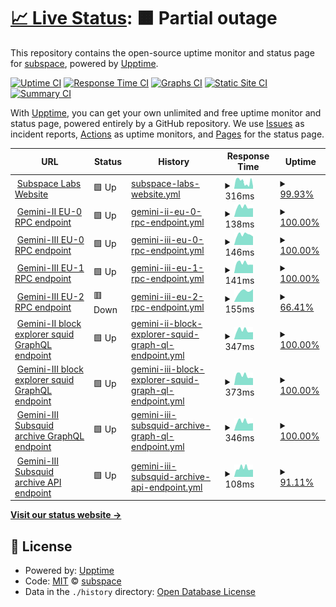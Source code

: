 # [📈 Live Status](https://status.subspace.network): <!--live status--> **🟧 Partial outage**

This repository contains the open-source uptime monitor and status page for [subspace](https://subspace.network), powered by [Upptime](https://github.com/upptime/upptime).

[![Uptime CI](https://github.com/subspace/status/workflows/Uptime%20CI/badge.svg)](https://github.com/subspace/status/actions?query=workflow%3A%22Uptime+CI%22)
[![Response Time CI](https://github.com/subspace/status/workflows/Response%20Time%20CI/badge.svg)](https://github.com/subspace/status/actions?query=workflow%3A%22Response+Time+CI%22)
[![Graphs CI](https://github.com/subspace/status/workflows/Graphs%20CI/badge.svg)](https://github.com/subspace/status/actions?query=workflow%3A%22Graphs+CI%22)
[![Static Site CI](https://github.com/subspace/status/workflows/Static%20Site%20CI/badge.svg)](https://github.com/subspace/status/actions?query=workflow%3A%22Static+Site+CI%22)
[![Summary CI](https://github.com/subspace/status/workflows/Summary%20CI/badge.svg)](https://github.com/subspace/status/actions?query=workflow%3A%22Summary+CI%22)

With [Upptime](https://upptime.js.org), you can get your own unlimited and free uptime monitor and status page, powered entirely by a GitHub repository. We use [Issues](https://github.com/subspace/status/issues) as incident reports, [Actions](https://github.com/subspace/status/actions) as uptime monitors, and [Pages](https://status.subspace.network) for the status page.

<!--start: status pages-->
<!-- This summary is generated by Upptime (https://github.com/upptime/upptime) -->
<!-- Do not edit this manually, your changes will be overwritten -->
<!-- prettier-ignore -->
| URL | Status | History | Response Time | Uptime |
| --- | ------ | ------- | ------------- | ------ |
| <img alt="" src="https://icons.duckduckgo.com/ip3/www.subspace.network.ico" height="13"> [Subspace Labs Website](https://www.subspace.network) | 🟩 Up | [subspace-labs-website.yml](https://github.com/subspace/status/commits/HEAD/history/subspace-labs-website.yml) | <details><summary><img alt="Response time graph" src="./graphs/subspace-labs-website/response-time-week.png" height="20"> 316ms</summary><br><a href="https://status.subspace.network/history/subspace-labs-website"><img alt="Response time 462" src="https://img.shields.io/endpoint?url=https%3A%2F%2Fraw.githubusercontent.com%2Fsubspace%2Fstatus%2FHEAD%2Fapi%2Fsubspace-labs-website%2Fresponse-time.json"></a><br><a href="https://status.subspace.network/history/subspace-labs-website"><img alt="24-hour response time 234" src="https://img.shields.io/endpoint?url=https%3A%2F%2Fraw.githubusercontent.com%2Fsubspace%2Fstatus%2FHEAD%2Fapi%2Fsubspace-labs-website%2Fresponse-time-day.json"></a><br><a href="https://status.subspace.network/history/subspace-labs-website"><img alt="7-day response time 316" src="https://img.shields.io/endpoint?url=https%3A%2F%2Fraw.githubusercontent.com%2Fsubspace%2Fstatus%2FHEAD%2Fapi%2Fsubspace-labs-website%2Fresponse-time-week.json"></a><br><a href="https://status.subspace.network/history/subspace-labs-website"><img alt="30-day response time 957" src="https://img.shields.io/endpoint?url=https%3A%2F%2Fraw.githubusercontent.com%2Fsubspace%2Fstatus%2FHEAD%2Fapi%2Fsubspace-labs-website%2Fresponse-time-month.json"></a><br><a href="https://status.subspace.network/history/subspace-labs-website"><img alt="1-year response time 957" src="https://img.shields.io/endpoint?url=https%3A%2F%2Fraw.githubusercontent.com%2Fsubspace%2Fstatus%2FHEAD%2Fapi%2Fsubspace-labs-website%2Fresponse-time-year.json"></a></details> | <details><summary><a href="https://status.subspace.network/history/subspace-labs-website">99.93%</a></summary><a href="https://status.subspace.network/history/subspace-labs-website"><img alt="All-time uptime 100.00%" src="https://img.shields.io/endpoint?url=https%3A%2F%2Fraw.githubusercontent.com%2Fsubspace%2Fstatus%2FHEAD%2Fapi%2Fsubspace-labs-website%2Fuptime.json"></a><br><a href="https://status.subspace.network/history/subspace-labs-website"><img alt="24-hour uptime 99.51%" src="https://img.shields.io/endpoint?url=https%3A%2F%2Fraw.githubusercontent.com%2Fsubspace%2Fstatus%2FHEAD%2Fapi%2Fsubspace-labs-website%2Fuptime-day.json"></a><br><a href="https://status.subspace.network/history/subspace-labs-website"><img alt="7-day uptime 99.93%" src="https://img.shields.io/endpoint?url=https%3A%2F%2Fraw.githubusercontent.com%2Fsubspace%2Fstatus%2FHEAD%2Fapi%2Fsubspace-labs-website%2Fuptime-week.json"></a><br><a href="https://status.subspace.network/history/subspace-labs-website"><img alt="30-day uptime 99.97%" src="https://img.shields.io/endpoint?url=https%3A%2F%2Fraw.githubusercontent.com%2Fsubspace%2Fstatus%2FHEAD%2Fapi%2Fsubspace-labs-website%2Fuptime-month.json"></a><br><a href="https://status.subspace.network/history/subspace-labs-website"><img alt="1-year uptime 100.00%" src="https://img.shields.io/endpoint?url=https%3A%2F%2Fraw.githubusercontent.com%2Fsubspace%2Fstatus%2FHEAD%2Fapi%2Fsubspace-labs-website%2Fuptime-year.json"></a></details>
| <img alt="" src="https://icons.duckduckgo.com/ip3/null.ico" height="13"> [Gemini-II EU-0 RPC endpoint](eu-0.gemini-2a.subspace.network) | 🟩 Up | [gemini-ii-eu-0-rpc-endpoint.yml](https://github.com/subspace/status/commits/HEAD/history/gemini-ii-eu-0-rpc-endpoint.yml) | <details><summary><img alt="Response time graph" src="./graphs/gemini-ii-eu-0-rpc-endpoint/response-time-week.png" height="20"> 138ms</summary><br><a href="https://status.subspace.network/history/gemini-ii-eu-0-rpc-endpoint"><img alt="Response time 153" src="https://img.shields.io/endpoint?url=https%3A%2F%2Fraw.githubusercontent.com%2Fsubspace%2Fstatus%2FHEAD%2Fapi%2Fgemini-ii-eu-0-rpc-endpoint%2Fresponse-time.json"></a><br><a href="https://status.subspace.network/history/gemini-ii-eu-0-rpc-endpoint"><img alt="24-hour response time 122" src="https://img.shields.io/endpoint?url=https%3A%2F%2Fraw.githubusercontent.com%2Fsubspace%2Fstatus%2FHEAD%2Fapi%2Fgemini-ii-eu-0-rpc-endpoint%2Fresponse-time-day.json"></a><br><a href="https://status.subspace.network/history/gemini-ii-eu-0-rpc-endpoint"><img alt="7-day response time 138" src="https://img.shields.io/endpoint?url=https%3A%2F%2Fraw.githubusercontent.com%2Fsubspace%2Fstatus%2FHEAD%2Fapi%2Fgemini-ii-eu-0-rpc-endpoint%2Fresponse-time-week.json"></a><br><a href="https://status.subspace.network/history/gemini-ii-eu-0-rpc-endpoint"><img alt="30-day response time 154" src="https://img.shields.io/endpoint?url=https%3A%2F%2Fraw.githubusercontent.com%2Fsubspace%2Fstatus%2FHEAD%2Fapi%2Fgemini-ii-eu-0-rpc-endpoint%2Fresponse-time-month.json"></a><br><a href="https://status.subspace.network/history/gemini-ii-eu-0-rpc-endpoint"><img alt="1-year response time 153" src="https://img.shields.io/endpoint?url=https%3A%2F%2Fraw.githubusercontent.com%2Fsubspace%2Fstatus%2FHEAD%2Fapi%2Fgemini-ii-eu-0-rpc-endpoint%2Fresponse-time-year.json"></a></details> | <details><summary><a href="https://status.subspace.network/history/gemini-ii-eu-0-rpc-endpoint">100.00%</a></summary><a href="https://status.subspace.network/history/gemini-ii-eu-0-rpc-endpoint"><img alt="All-time uptime 99.65%" src="https://img.shields.io/endpoint?url=https%3A%2F%2Fraw.githubusercontent.com%2Fsubspace%2Fstatus%2FHEAD%2Fapi%2Fgemini-ii-eu-0-rpc-endpoint%2Fuptime.json"></a><br><a href="https://status.subspace.network/history/gemini-ii-eu-0-rpc-endpoint"><img alt="24-hour uptime 100.00%" src="https://img.shields.io/endpoint?url=https%3A%2F%2Fraw.githubusercontent.com%2Fsubspace%2Fstatus%2FHEAD%2Fapi%2Fgemini-ii-eu-0-rpc-endpoint%2Fuptime-day.json"></a><br><a href="https://status.subspace.network/history/gemini-ii-eu-0-rpc-endpoint"><img alt="7-day uptime 100.00%" src="https://img.shields.io/endpoint?url=https%3A%2F%2Fraw.githubusercontent.com%2Fsubspace%2Fstatus%2FHEAD%2Fapi%2Fgemini-ii-eu-0-rpc-endpoint%2Fuptime-week.json"></a><br><a href="https://status.subspace.network/history/gemini-ii-eu-0-rpc-endpoint"><img alt="30-day uptime 99.56%" src="https://img.shields.io/endpoint?url=https%3A%2F%2Fraw.githubusercontent.com%2Fsubspace%2Fstatus%2FHEAD%2Fapi%2Fgemini-ii-eu-0-rpc-endpoint%2Fuptime-month.json"></a><br><a href="https://status.subspace.network/history/gemini-ii-eu-0-rpc-endpoint"><img alt="1-year uptime 99.65%" src="https://img.shields.io/endpoint?url=https%3A%2F%2Fraw.githubusercontent.com%2Fsubspace%2Fstatus%2FHEAD%2Fapi%2Fgemini-ii-eu-0-rpc-endpoint%2Fuptime-year.json"></a></details>
| <img alt="" src="https://icons.duckduckgo.com/ip3/null.ico" height="13"> [Gemini-III EU-0 RPC endpoint](eu-0.gemini-3c.subspace.network) | 🟩 Up | [gemini-iii-eu-0-rpc-endpoint.yml](https://github.com/subspace/status/commits/HEAD/history/gemini-iii-eu-0-rpc-endpoint.yml) | <details><summary><img alt="Response time graph" src="./graphs/gemini-iii-eu-0-rpc-endpoint/response-time-week.png" height="20"> 146ms</summary><br><a href="https://status.subspace.network/history/gemini-iii-eu-0-rpc-endpoint"><img alt="Response time 154" src="https://img.shields.io/endpoint?url=https%3A%2F%2Fraw.githubusercontent.com%2Fsubspace%2Fstatus%2FHEAD%2Fapi%2Fgemini-iii-eu-0-rpc-endpoint%2Fresponse-time.json"></a><br><a href="https://status.subspace.network/history/gemini-iii-eu-0-rpc-endpoint"><img alt="24-hour response time 120" src="https://img.shields.io/endpoint?url=https%3A%2F%2Fraw.githubusercontent.com%2Fsubspace%2Fstatus%2FHEAD%2Fapi%2Fgemini-iii-eu-0-rpc-endpoint%2Fresponse-time-day.json"></a><br><a href="https://status.subspace.network/history/gemini-iii-eu-0-rpc-endpoint"><img alt="7-day response time 146" src="https://img.shields.io/endpoint?url=https%3A%2F%2Fraw.githubusercontent.com%2Fsubspace%2Fstatus%2FHEAD%2Fapi%2Fgemini-iii-eu-0-rpc-endpoint%2Fresponse-time-week.json"></a><br><a href="https://status.subspace.network/history/gemini-iii-eu-0-rpc-endpoint"><img alt="30-day response time 156" src="https://img.shields.io/endpoint?url=https%3A%2F%2Fraw.githubusercontent.com%2Fsubspace%2Fstatus%2FHEAD%2Fapi%2Fgemini-iii-eu-0-rpc-endpoint%2Fresponse-time-month.json"></a><br><a href="https://status.subspace.network/history/gemini-iii-eu-0-rpc-endpoint"><img alt="1-year response time 154" src="https://img.shields.io/endpoint?url=https%3A%2F%2Fraw.githubusercontent.com%2Fsubspace%2Fstatus%2FHEAD%2Fapi%2Fgemini-iii-eu-0-rpc-endpoint%2Fresponse-time-year.json"></a></details> | <details><summary><a href="https://status.subspace.network/history/gemini-iii-eu-0-rpc-endpoint">100.00%</a></summary><a href="https://status.subspace.network/history/gemini-iii-eu-0-rpc-endpoint"><img alt="All-time uptime 100.00%" src="https://img.shields.io/endpoint?url=https%3A%2F%2Fraw.githubusercontent.com%2Fsubspace%2Fstatus%2FHEAD%2Fapi%2Fgemini-iii-eu-0-rpc-endpoint%2Fuptime.json"></a><br><a href="https://status.subspace.network/history/gemini-iii-eu-0-rpc-endpoint"><img alt="24-hour uptime 100.00%" src="https://img.shields.io/endpoint?url=https%3A%2F%2Fraw.githubusercontent.com%2Fsubspace%2Fstatus%2FHEAD%2Fapi%2Fgemini-iii-eu-0-rpc-endpoint%2Fuptime-day.json"></a><br><a href="https://status.subspace.network/history/gemini-iii-eu-0-rpc-endpoint"><img alt="7-day uptime 100.00%" src="https://img.shields.io/endpoint?url=https%3A%2F%2Fraw.githubusercontent.com%2Fsubspace%2Fstatus%2FHEAD%2Fapi%2Fgemini-iii-eu-0-rpc-endpoint%2Fuptime-week.json"></a><br><a href="https://status.subspace.network/history/gemini-iii-eu-0-rpc-endpoint"><img alt="30-day uptime 100.00%" src="https://img.shields.io/endpoint?url=https%3A%2F%2Fraw.githubusercontent.com%2Fsubspace%2Fstatus%2FHEAD%2Fapi%2Fgemini-iii-eu-0-rpc-endpoint%2Fuptime-month.json"></a><br><a href="https://status.subspace.network/history/gemini-iii-eu-0-rpc-endpoint"><img alt="1-year uptime 100.00%" src="https://img.shields.io/endpoint?url=https%3A%2F%2Fraw.githubusercontent.com%2Fsubspace%2Fstatus%2FHEAD%2Fapi%2Fgemini-iii-eu-0-rpc-endpoint%2Fuptime-year.json"></a></details>
| <img alt="" src="https://icons.duckduckgo.com/ip3/null.ico" height="13"> [Gemini-III EU-1 RPC endpoint](eu-1.gemini-3c.subspace.network) | 🟩 Up | [gemini-iii-eu-1-rpc-endpoint.yml](https://github.com/subspace/status/commits/HEAD/history/gemini-iii-eu-1-rpc-endpoint.yml) | <details><summary><img alt="Response time graph" src="./graphs/gemini-iii-eu-1-rpc-endpoint/response-time-week.png" height="20"> 141ms</summary><br><a href="https://status.subspace.network/history/gemini-iii-eu-1-rpc-endpoint"><img alt="Response time 146" src="https://img.shields.io/endpoint?url=https%3A%2F%2Fraw.githubusercontent.com%2Fsubspace%2Fstatus%2FHEAD%2Fapi%2Fgemini-iii-eu-1-rpc-endpoint%2Fresponse-time.json"></a><br><a href="https://status.subspace.network/history/gemini-iii-eu-1-rpc-endpoint"><img alt="24-hour response time 118" src="https://img.shields.io/endpoint?url=https%3A%2F%2Fraw.githubusercontent.com%2Fsubspace%2Fstatus%2FHEAD%2Fapi%2Fgemini-iii-eu-1-rpc-endpoint%2Fresponse-time-day.json"></a><br><a href="https://status.subspace.network/history/gemini-iii-eu-1-rpc-endpoint"><img alt="7-day response time 141" src="https://img.shields.io/endpoint?url=https%3A%2F%2Fraw.githubusercontent.com%2Fsubspace%2Fstatus%2FHEAD%2Fapi%2Fgemini-iii-eu-1-rpc-endpoint%2Fresponse-time-week.json"></a><br><a href="https://status.subspace.network/history/gemini-iii-eu-1-rpc-endpoint"><img alt="30-day response time 147" src="https://img.shields.io/endpoint?url=https%3A%2F%2Fraw.githubusercontent.com%2Fsubspace%2Fstatus%2FHEAD%2Fapi%2Fgemini-iii-eu-1-rpc-endpoint%2Fresponse-time-month.json"></a><br><a href="https://status.subspace.network/history/gemini-iii-eu-1-rpc-endpoint"><img alt="1-year response time 146" src="https://img.shields.io/endpoint?url=https%3A%2F%2Fraw.githubusercontent.com%2Fsubspace%2Fstatus%2FHEAD%2Fapi%2Fgemini-iii-eu-1-rpc-endpoint%2Fresponse-time-year.json"></a></details> | <details><summary><a href="https://status.subspace.network/history/gemini-iii-eu-1-rpc-endpoint">100.00%</a></summary><a href="https://status.subspace.network/history/gemini-iii-eu-1-rpc-endpoint"><img alt="All-time uptime 100.00%" src="https://img.shields.io/endpoint?url=https%3A%2F%2Fraw.githubusercontent.com%2Fsubspace%2Fstatus%2FHEAD%2Fapi%2Fgemini-iii-eu-1-rpc-endpoint%2Fuptime.json"></a><br><a href="https://status.subspace.network/history/gemini-iii-eu-1-rpc-endpoint"><img alt="24-hour uptime 100.00%" src="https://img.shields.io/endpoint?url=https%3A%2F%2Fraw.githubusercontent.com%2Fsubspace%2Fstatus%2FHEAD%2Fapi%2Fgemini-iii-eu-1-rpc-endpoint%2Fuptime-day.json"></a><br><a href="https://status.subspace.network/history/gemini-iii-eu-1-rpc-endpoint"><img alt="7-day uptime 100.00%" src="https://img.shields.io/endpoint?url=https%3A%2F%2Fraw.githubusercontent.com%2Fsubspace%2Fstatus%2FHEAD%2Fapi%2Fgemini-iii-eu-1-rpc-endpoint%2Fuptime-week.json"></a><br><a href="https://status.subspace.network/history/gemini-iii-eu-1-rpc-endpoint"><img alt="30-day uptime 100.00%" src="https://img.shields.io/endpoint?url=https%3A%2F%2Fraw.githubusercontent.com%2Fsubspace%2Fstatus%2FHEAD%2Fapi%2Fgemini-iii-eu-1-rpc-endpoint%2Fuptime-month.json"></a><br><a href="https://status.subspace.network/history/gemini-iii-eu-1-rpc-endpoint"><img alt="1-year uptime 100.00%" src="https://img.shields.io/endpoint?url=https%3A%2F%2Fraw.githubusercontent.com%2Fsubspace%2Fstatus%2FHEAD%2Fapi%2Fgemini-iii-eu-1-rpc-endpoint%2Fuptime-year.json"></a></details>
| <img alt="" src="https://icons.duckduckgo.com/ip3/null.ico" height="13"> [Gemini-III EU-2 RPC endpoint](eu-2.gemini-3c.subspace.network) | 🟥 Down | [gemini-iii-eu-2-rpc-endpoint.yml](https://github.com/subspace/status/commits/HEAD/history/gemini-iii-eu-2-rpc-endpoint.yml) | <details><summary><img alt="Response time graph" src="./graphs/gemini-iii-eu-2-rpc-endpoint/response-time-week.png" height="20"> 155ms</summary><br><a href="https://status.subspace.network/history/gemini-iii-eu-2-rpc-endpoint"><img alt="Response time 162" src="https://img.shields.io/endpoint?url=https%3A%2F%2Fraw.githubusercontent.com%2Fsubspace%2Fstatus%2FHEAD%2Fapi%2Fgemini-iii-eu-2-rpc-endpoint%2Fresponse-time.json"></a><br><a href="https://status.subspace.network/history/gemini-iii-eu-2-rpc-endpoint"><img alt="24-hour response time 0" src="https://img.shields.io/endpoint?url=https%3A%2F%2Fraw.githubusercontent.com%2Fsubspace%2Fstatus%2FHEAD%2Fapi%2Fgemini-iii-eu-2-rpc-endpoint%2Fresponse-time-day.json"></a><br><a href="https://status.subspace.network/history/gemini-iii-eu-2-rpc-endpoint"><img alt="7-day response time 155" src="https://img.shields.io/endpoint?url=https%3A%2F%2Fraw.githubusercontent.com%2Fsubspace%2Fstatus%2FHEAD%2Fapi%2Fgemini-iii-eu-2-rpc-endpoint%2Fresponse-time-week.json"></a><br><a href="https://status.subspace.network/history/gemini-iii-eu-2-rpc-endpoint"><img alt="30-day response time 163" src="https://img.shields.io/endpoint?url=https%3A%2F%2Fraw.githubusercontent.com%2Fsubspace%2Fstatus%2FHEAD%2Fapi%2Fgemini-iii-eu-2-rpc-endpoint%2Fresponse-time-month.json"></a><br><a href="https://status.subspace.network/history/gemini-iii-eu-2-rpc-endpoint"><img alt="1-year response time 162" src="https://img.shields.io/endpoint?url=https%3A%2F%2Fraw.githubusercontent.com%2Fsubspace%2Fstatus%2FHEAD%2Fapi%2Fgemini-iii-eu-2-rpc-endpoint%2Fresponse-time-year.json"></a></details> | <details><summary><a href="https://status.subspace.network/history/gemini-iii-eu-2-rpc-endpoint">66.41%</a></summary><a href="https://status.subspace.network/history/gemini-iii-eu-2-rpc-endpoint"><img alt="All-time uptime 93.86%" src="https://img.shields.io/endpoint?url=https%3A%2F%2Fraw.githubusercontent.com%2Fsubspace%2Fstatus%2FHEAD%2Fapi%2Fgemini-iii-eu-2-rpc-endpoint%2Fuptime.json"></a><br><a href="https://status.subspace.network/history/gemini-iii-eu-2-rpc-endpoint"><img alt="24-hour uptime 0.00%" src="https://img.shields.io/endpoint?url=https%3A%2F%2Fraw.githubusercontent.com%2Fsubspace%2Fstatus%2FHEAD%2Fapi%2Fgemini-iii-eu-2-rpc-endpoint%2Fuptime-day.json"></a><br><a href="https://status.subspace.network/history/gemini-iii-eu-2-rpc-endpoint"><img alt="7-day uptime 66.41%" src="https://img.shields.io/endpoint?url=https%3A%2F%2Fraw.githubusercontent.com%2Fsubspace%2Fstatus%2FHEAD%2Fapi%2Fgemini-iii-eu-2-rpc-endpoint%2Fuptime-week.json"></a><br><a href="https://status.subspace.network/history/gemini-iii-eu-2-rpc-endpoint"><img alt="30-day uptime 92.27%" src="https://img.shields.io/endpoint?url=https%3A%2F%2Fraw.githubusercontent.com%2Fsubspace%2Fstatus%2FHEAD%2Fapi%2Fgemini-iii-eu-2-rpc-endpoint%2Fuptime-month.json"></a><br><a href="https://status.subspace.network/history/gemini-iii-eu-2-rpc-endpoint"><img alt="1-year uptime 93.86%" src="https://img.shields.io/endpoint?url=https%3A%2F%2Fraw.githubusercontent.com%2Fsubspace%2Fstatus%2FHEAD%2Fapi%2Fgemini-iii-eu-2-rpc-endpoint%2Fuptime-year.json"></a></details>
| <img alt="" src="https://icons.duckduckgo.com/ip3/squid.gemini-2a.subspace.network.ico" height="13"> [Gemini-II block explorer squid GraphQL endpoint](https://squid.gemini-2a.subspace.network/graphql?query=%7B__typename%7D) | 🟩 Up | [gemini-ii-block-explorer-squid-graph-ql-endpoint.yml](https://github.com/subspace/status/commits/HEAD/history/gemini-ii-block-explorer-squid-graph-ql-endpoint.yml) | <details><summary><img alt="Response time graph" src="./graphs/gemini-ii-block-explorer-squid-graph-ql-endpoint/response-time-week.png" height="20"> 347ms</summary><br><a href="https://status.subspace.network/history/gemini-ii-block-explorer-squid-graph-ql-endpoint"><img alt="Response time 573" src="https://img.shields.io/endpoint?url=https%3A%2F%2Fraw.githubusercontent.com%2Fsubspace%2Fstatus%2FHEAD%2Fapi%2Fgemini-ii-block-explorer-squid-graph-ql-endpoint%2Fresponse-time.json"></a><br><a href="https://status.subspace.network/history/gemini-ii-block-explorer-squid-graph-ql-endpoint"><img alt="24-hour response time 282" src="https://img.shields.io/endpoint?url=https%3A%2F%2Fraw.githubusercontent.com%2Fsubspace%2Fstatus%2FHEAD%2Fapi%2Fgemini-ii-block-explorer-squid-graph-ql-endpoint%2Fresponse-time-day.json"></a><br><a href="https://status.subspace.network/history/gemini-ii-block-explorer-squid-graph-ql-endpoint"><img alt="7-day response time 347" src="https://img.shields.io/endpoint?url=https%3A%2F%2Fraw.githubusercontent.com%2Fsubspace%2Fstatus%2FHEAD%2Fapi%2Fgemini-ii-block-explorer-squid-graph-ql-endpoint%2Fresponse-time-week.json"></a><br><a href="https://status.subspace.network/history/gemini-ii-block-explorer-squid-graph-ql-endpoint"><img alt="30-day response time 569" src="https://img.shields.io/endpoint?url=https%3A%2F%2Fraw.githubusercontent.com%2Fsubspace%2Fstatus%2FHEAD%2Fapi%2Fgemini-ii-block-explorer-squid-graph-ql-endpoint%2Fresponse-time-month.json"></a><br><a href="https://status.subspace.network/history/gemini-ii-block-explorer-squid-graph-ql-endpoint"><img alt="1-year response time 573" src="https://img.shields.io/endpoint?url=https%3A%2F%2Fraw.githubusercontent.com%2Fsubspace%2Fstatus%2FHEAD%2Fapi%2Fgemini-ii-block-explorer-squid-graph-ql-endpoint%2Fresponse-time-year.json"></a></details> | <details><summary><a href="https://status.subspace.network/history/gemini-ii-block-explorer-squid-graph-ql-endpoint">100.00%</a></summary><a href="https://status.subspace.network/history/gemini-ii-block-explorer-squid-graph-ql-endpoint"><img alt="All-time uptime 99.44%" src="https://img.shields.io/endpoint?url=https%3A%2F%2Fraw.githubusercontent.com%2Fsubspace%2Fstatus%2FHEAD%2Fapi%2Fgemini-ii-block-explorer-squid-graph-ql-endpoint%2Fuptime.json"></a><br><a href="https://status.subspace.network/history/gemini-ii-block-explorer-squid-graph-ql-endpoint"><img alt="24-hour uptime 100.00%" src="https://img.shields.io/endpoint?url=https%3A%2F%2Fraw.githubusercontent.com%2Fsubspace%2Fstatus%2FHEAD%2Fapi%2Fgemini-ii-block-explorer-squid-graph-ql-endpoint%2Fuptime-day.json"></a><br><a href="https://status.subspace.network/history/gemini-ii-block-explorer-squid-graph-ql-endpoint"><img alt="7-day uptime 100.00%" src="https://img.shields.io/endpoint?url=https%3A%2F%2Fraw.githubusercontent.com%2Fsubspace%2Fstatus%2FHEAD%2Fapi%2Fgemini-ii-block-explorer-squid-graph-ql-endpoint%2Fuptime-week.json"></a><br><a href="https://status.subspace.network/history/gemini-ii-block-explorer-squid-graph-ql-endpoint"><img alt="30-day uptime 99.30%" src="https://img.shields.io/endpoint?url=https%3A%2F%2Fraw.githubusercontent.com%2Fsubspace%2Fstatus%2FHEAD%2Fapi%2Fgemini-ii-block-explorer-squid-graph-ql-endpoint%2Fuptime-month.json"></a><br><a href="https://status.subspace.network/history/gemini-ii-block-explorer-squid-graph-ql-endpoint"><img alt="1-year uptime 99.44%" src="https://img.shields.io/endpoint?url=https%3A%2F%2Fraw.githubusercontent.com%2Fsubspace%2Fstatus%2FHEAD%2Fapi%2Fgemini-ii-block-explorer-squid-graph-ql-endpoint%2Fuptime-year.json"></a></details>
| <img alt="" src="https://icons.duckduckgo.com/ip3/squid.gemini-3b.subspace.network.ico" height="13"> [Gemini-III block explorer squid GraphQL endpoint](https://squid.gemini-3b.subspace.network/graphql?query=%7B__typename%7D) | 🟩 Up | [gemini-iii-block-explorer-squid-graph-ql-endpoint.yml](https://github.com/subspace/status/commits/HEAD/history/gemini-iii-block-explorer-squid-graph-ql-endpoint.yml) | <details><summary><img alt="Response time graph" src="./graphs/gemini-iii-block-explorer-squid-graph-ql-endpoint/response-time-week.png" height="20"> 373ms</summary><br><a href="https://status.subspace.network/history/gemini-iii-block-explorer-squid-graph-ql-endpoint"><img alt="Response time 556" src="https://img.shields.io/endpoint?url=https%3A%2F%2Fraw.githubusercontent.com%2Fsubspace%2Fstatus%2FHEAD%2Fapi%2Fgemini-iii-block-explorer-squid-graph-ql-endpoint%2Fresponse-time.json"></a><br><a href="https://status.subspace.network/history/gemini-iii-block-explorer-squid-graph-ql-endpoint"><img alt="24-hour response time 271" src="https://img.shields.io/endpoint?url=https%3A%2F%2Fraw.githubusercontent.com%2Fsubspace%2Fstatus%2FHEAD%2Fapi%2Fgemini-iii-block-explorer-squid-graph-ql-endpoint%2Fresponse-time-day.json"></a><br><a href="https://status.subspace.network/history/gemini-iii-block-explorer-squid-graph-ql-endpoint"><img alt="7-day response time 373" src="https://img.shields.io/endpoint?url=https%3A%2F%2Fraw.githubusercontent.com%2Fsubspace%2Fstatus%2FHEAD%2Fapi%2Fgemini-iii-block-explorer-squid-graph-ql-endpoint%2Fresponse-time-week.json"></a><br><a href="https://status.subspace.network/history/gemini-iii-block-explorer-squid-graph-ql-endpoint"><img alt="30-day response time 560" src="https://img.shields.io/endpoint?url=https%3A%2F%2Fraw.githubusercontent.com%2Fsubspace%2Fstatus%2FHEAD%2Fapi%2Fgemini-iii-block-explorer-squid-graph-ql-endpoint%2Fresponse-time-month.json"></a><br><a href="https://status.subspace.network/history/gemini-iii-block-explorer-squid-graph-ql-endpoint"><img alt="1-year response time 556" src="https://img.shields.io/endpoint?url=https%3A%2F%2Fraw.githubusercontent.com%2Fsubspace%2Fstatus%2FHEAD%2Fapi%2Fgemini-iii-block-explorer-squid-graph-ql-endpoint%2Fresponse-time-year.json"></a></details> | <details><summary><a href="https://status.subspace.network/history/gemini-iii-block-explorer-squid-graph-ql-endpoint">100.00%</a></summary><a href="https://status.subspace.network/history/gemini-iii-block-explorer-squid-graph-ql-endpoint"><img alt="All-time uptime 100.00%" src="https://img.shields.io/endpoint?url=https%3A%2F%2Fraw.githubusercontent.com%2Fsubspace%2Fstatus%2FHEAD%2Fapi%2Fgemini-iii-block-explorer-squid-graph-ql-endpoint%2Fuptime.json"></a><br><a href="https://status.subspace.network/history/gemini-iii-block-explorer-squid-graph-ql-endpoint"><img alt="24-hour uptime 100.00%" src="https://img.shields.io/endpoint?url=https%3A%2F%2Fraw.githubusercontent.com%2Fsubspace%2Fstatus%2FHEAD%2Fapi%2Fgemini-iii-block-explorer-squid-graph-ql-endpoint%2Fuptime-day.json"></a><br><a href="https://status.subspace.network/history/gemini-iii-block-explorer-squid-graph-ql-endpoint"><img alt="7-day uptime 100.00%" src="https://img.shields.io/endpoint?url=https%3A%2F%2Fraw.githubusercontent.com%2Fsubspace%2Fstatus%2FHEAD%2Fapi%2Fgemini-iii-block-explorer-squid-graph-ql-endpoint%2Fuptime-week.json"></a><br><a href="https://status.subspace.network/history/gemini-iii-block-explorer-squid-graph-ql-endpoint"><img alt="30-day uptime 100.00%" src="https://img.shields.io/endpoint?url=https%3A%2F%2Fraw.githubusercontent.com%2Fsubspace%2Fstatus%2FHEAD%2Fapi%2Fgemini-iii-block-explorer-squid-graph-ql-endpoint%2Fuptime-month.json"></a><br><a href="https://status.subspace.network/history/gemini-iii-block-explorer-squid-graph-ql-endpoint"><img alt="1-year uptime 100.00%" src="https://img.shields.io/endpoint?url=https%3A%2F%2Fraw.githubusercontent.com%2Fsubspace%2Fstatus%2FHEAD%2Fapi%2Fgemini-iii-block-explorer-squid-graph-ql-endpoint%2Fuptime-year.json"></a></details>
| <img alt="" src="https://icons.duckduckgo.com/ip3/archive.gemini-3c.subspace.network.ico" height="13"> [Gemini-III Subsquid archive GraphQL endpoint](https://archive.gemini-3c.subspace.network/graphql?query=%7B__typename%7D) | 🟩 Up | [gemini-iii-subsquid-archive-graph-ql-endpoint.yml](https://github.com/subspace/status/commits/HEAD/history/gemini-iii-subsquid-archive-graph-ql-endpoint.yml) | <details><summary><img alt="Response time graph" src="./graphs/gemini-iii-subsquid-archive-graph-ql-endpoint/response-time-week.png" height="20"> 346ms</summary><br><a href="https://status.subspace.network/history/gemini-iii-subsquid-archive-graph-ql-endpoint"><img alt="Response time 567" src="https://img.shields.io/endpoint?url=https%3A%2F%2Fraw.githubusercontent.com%2Fsubspace%2Fstatus%2FHEAD%2Fapi%2Fgemini-iii-subsquid-archive-graph-ql-endpoint%2Fresponse-time.json"></a><br><a href="https://status.subspace.network/history/gemini-iii-subsquid-archive-graph-ql-endpoint"><img alt="24-hour response time 290" src="https://img.shields.io/endpoint?url=https%3A%2F%2Fraw.githubusercontent.com%2Fsubspace%2Fstatus%2FHEAD%2Fapi%2Fgemini-iii-subsquid-archive-graph-ql-endpoint%2Fresponse-time-day.json"></a><br><a href="https://status.subspace.network/history/gemini-iii-subsquid-archive-graph-ql-endpoint"><img alt="7-day response time 346" src="https://img.shields.io/endpoint?url=https%3A%2F%2Fraw.githubusercontent.com%2Fsubspace%2Fstatus%2FHEAD%2Fapi%2Fgemini-iii-subsquid-archive-graph-ql-endpoint%2Fresponse-time-week.json"></a><br><a href="https://status.subspace.network/history/gemini-iii-subsquid-archive-graph-ql-endpoint"><img alt="30-day response time 571" src="https://img.shields.io/endpoint?url=https%3A%2F%2Fraw.githubusercontent.com%2Fsubspace%2Fstatus%2FHEAD%2Fapi%2Fgemini-iii-subsquid-archive-graph-ql-endpoint%2Fresponse-time-month.json"></a><br><a href="https://status.subspace.network/history/gemini-iii-subsquid-archive-graph-ql-endpoint"><img alt="1-year response time 567" src="https://img.shields.io/endpoint?url=https%3A%2F%2Fraw.githubusercontent.com%2Fsubspace%2Fstatus%2FHEAD%2Fapi%2Fgemini-iii-subsquid-archive-graph-ql-endpoint%2Fresponse-time-year.json"></a></details> | <details><summary><a href="https://status.subspace.network/history/gemini-iii-subsquid-archive-graph-ql-endpoint">100.00%</a></summary><a href="https://status.subspace.network/history/gemini-iii-subsquid-archive-graph-ql-endpoint"><img alt="All-time uptime 99.74%" src="https://img.shields.io/endpoint?url=https%3A%2F%2Fraw.githubusercontent.com%2Fsubspace%2Fstatus%2FHEAD%2Fapi%2Fgemini-iii-subsquid-archive-graph-ql-endpoint%2Fuptime.json"></a><br><a href="https://status.subspace.network/history/gemini-iii-subsquid-archive-graph-ql-endpoint"><img alt="24-hour uptime 100.00%" src="https://img.shields.io/endpoint?url=https%3A%2F%2Fraw.githubusercontent.com%2Fsubspace%2Fstatus%2FHEAD%2Fapi%2Fgemini-iii-subsquid-archive-graph-ql-endpoint%2Fuptime-day.json"></a><br><a href="https://status.subspace.network/history/gemini-iii-subsquid-archive-graph-ql-endpoint"><img alt="7-day uptime 100.00%" src="https://img.shields.io/endpoint?url=https%3A%2F%2Fraw.githubusercontent.com%2Fsubspace%2Fstatus%2FHEAD%2Fapi%2Fgemini-iii-subsquid-archive-graph-ql-endpoint%2Fuptime-week.json"></a><br><a href="https://status.subspace.network/history/gemini-iii-subsquid-archive-graph-ql-endpoint"><img alt="30-day uptime 99.67%" src="https://img.shields.io/endpoint?url=https%3A%2F%2Fraw.githubusercontent.com%2Fsubspace%2Fstatus%2FHEAD%2Fapi%2Fgemini-iii-subsquid-archive-graph-ql-endpoint%2Fuptime-month.json"></a><br><a href="https://status.subspace.network/history/gemini-iii-subsquid-archive-graph-ql-endpoint"><img alt="1-year uptime 99.74%" src="https://img.shields.io/endpoint?url=https%3A%2F%2Fraw.githubusercontent.com%2Fsubspace%2Fstatus%2FHEAD%2Fapi%2Fgemini-iii-subsquid-archive-graph-ql-endpoint%2Fuptime-year.json"></a></details>
| <img alt="" src="https://icons.duckduckgo.com/ip3/archive.gemini-3c.subspace.network.ico" height="13"> [Gemini-III Subsquid archive API endpoint](https://archive.gemini-3c.subspace.network/api) | 🟩 Up | [gemini-iii-subsquid-archive-api-endpoint.yml](https://github.com/subspace/status/commits/HEAD/history/gemini-iii-subsquid-archive-api-endpoint.yml) | <details><summary><img alt="Response time graph" src="./graphs/gemini-iii-subsquid-archive-api-endpoint/response-time-week.png" height="20"> 108ms</summary><br><a href="https://status.subspace.network/history/gemini-iii-subsquid-archive-api-endpoint"><img alt="Response time 284" src="https://img.shields.io/endpoint?url=https%3A%2F%2Fraw.githubusercontent.com%2Fsubspace%2Fstatus%2FHEAD%2Fapi%2Fgemini-iii-subsquid-archive-api-endpoint%2Fresponse-time.json"></a><br><a href="https://status.subspace.network/history/gemini-iii-subsquid-archive-api-endpoint"><img alt="24-hour response time 90" src="https://img.shields.io/endpoint?url=https%3A%2F%2Fraw.githubusercontent.com%2Fsubspace%2Fstatus%2FHEAD%2Fapi%2Fgemini-iii-subsquid-archive-api-endpoint%2Fresponse-time-day.json"></a><br><a href="https://status.subspace.network/history/gemini-iii-subsquid-archive-api-endpoint"><img alt="7-day response time 108" src="https://img.shields.io/endpoint?url=https%3A%2F%2Fraw.githubusercontent.com%2Fsubspace%2Fstatus%2FHEAD%2Fapi%2Fgemini-iii-subsquid-archive-api-endpoint%2Fresponse-time-week.json"></a><br><a href="https://status.subspace.network/history/gemini-iii-subsquid-archive-api-endpoint"><img alt="30-day response time 284" src="https://img.shields.io/endpoint?url=https%3A%2F%2Fraw.githubusercontent.com%2Fsubspace%2Fstatus%2FHEAD%2Fapi%2Fgemini-iii-subsquid-archive-api-endpoint%2Fresponse-time-month.json"></a><br><a href="https://status.subspace.network/history/gemini-iii-subsquid-archive-api-endpoint"><img alt="1-year response time 284" src="https://img.shields.io/endpoint?url=https%3A%2F%2Fraw.githubusercontent.com%2Fsubspace%2Fstatus%2FHEAD%2Fapi%2Fgemini-iii-subsquid-archive-api-endpoint%2Fresponse-time-year.json"></a></details> | <details><summary><a href="https://status.subspace.network/history/gemini-iii-subsquid-archive-api-endpoint">91.11%</a></summary><a href="https://status.subspace.network/history/gemini-iii-subsquid-archive-api-endpoint"><img alt="All-time uptime 67.85%" src="https://img.shields.io/endpoint?url=https%3A%2F%2Fraw.githubusercontent.com%2Fsubspace%2Fstatus%2FHEAD%2Fapi%2Fgemini-iii-subsquid-archive-api-endpoint%2Fuptime.json"></a><br><a href="https://status.subspace.network/history/gemini-iii-subsquid-archive-api-endpoint"><img alt="24-hour uptime 100.00%" src="https://img.shields.io/endpoint?url=https%3A%2F%2Fraw.githubusercontent.com%2Fsubspace%2Fstatus%2FHEAD%2Fapi%2Fgemini-iii-subsquid-archive-api-endpoint%2Fuptime-day.json"></a><br><a href="https://status.subspace.network/history/gemini-iii-subsquid-archive-api-endpoint"><img alt="7-day uptime 91.11%" src="https://img.shields.io/endpoint?url=https%3A%2F%2Fraw.githubusercontent.com%2Fsubspace%2Fstatus%2FHEAD%2Fapi%2Fgemini-iii-subsquid-archive-api-endpoint%2Fuptime-week.json"></a><br><a href="https://status.subspace.network/history/gemini-iii-subsquid-archive-api-endpoint"><img alt="30-day uptime 67.85%" src="https://img.shields.io/endpoint?url=https%3A%2F%2Fraw.githubusercontent.com%2Fsubspace%2Fstatus%2FHEAD%2Fapi%2Fgemini-iii-subsquid-archive-api-endpoint%2Fuptime-month.json"></a><br><a href="https://status.subspace.network/history/gemini-iii-subsquid-archive-api-endpoint"><img alt="1-year uptime 67.85%" src="https://img.shields.io/endpoint?url=https%3A%2F%2Fraw.githubusercontent.com%2Fsubspace%2Fstatus%2FHEAD%2Fapi%2Fgemini-iii-subsquid-archive-api-endpoint%2Fuptime-year.json"></a></details>

<!--end: status pages-->

[**Visit our status website →**](https://status.subspace.network)

## 📄 License

- Powered by: [Upptime](https://github.com/upptime/upptime)
- Code: [MIT](./LICENSE) © [subspace](https://subspace.network)
- Data in the `./history` directory: [Open Database License](https://opendatacommons.org/licenses/odbl/1-0/)
